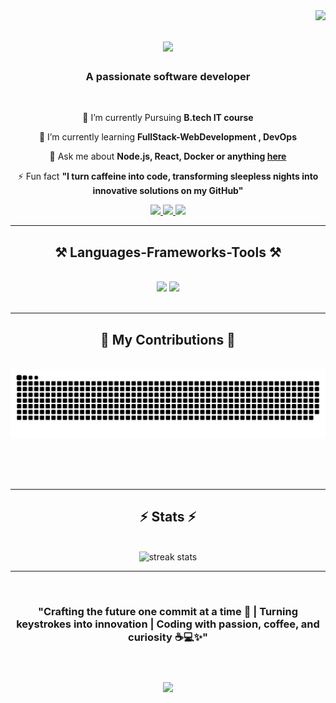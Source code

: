 <img align="right" src="https://visitor-badge.laobi.icu/badge?page_id=NimishaSabari.NimishaSabari" />

<h1 align="center">
    <img src="https://readme-typing-svg.herokuapp.com/?font=Righteous&size=35&center=true&vCenter=true&width=500&height=70&duration=4000&lines=Hi+There!+👋;+I'm+NIMISHA!;" />
</h1>

<h3 align="center">A passionate software developer </h3>

<br/>

<div align="center">
 
 🔭 I’m currently Pursuing **B.tech IT course**
 
 🌱 I’m currently learning **FullStack-WebDevelopment , DevOps**

💬 Ask me about **Node.js, React, Docker or anything [here](https://github.com/NimishaSabari/NimishaSabari/issues)**

⚡ Fun fact **"I turn caffeine into code, transforming sleepless nights into innovative solutions on my GitHub"**

 </div>
 
<div align="center"> 
  <a href="mailto:nimishasabari15@gmail.com">
    <img src="https://img.shields.io/badge/Gmail-333333?style=for-the-badge&logo=gmail&logoColor=red" />
  </a>
  <a href="https://www.linkedin.com/in/nimishasabari/" target="_blank">
    <img src="https://img.shields.io/badge/LinkedIn-0077B5?style=for-the-badge&logo=linkedin&logoColor=white" target="_blank" />
  </a>
  <a href="#" target="_blank">
     <img src="https://img.shields.io/badge/Portfolio-FF5722?style=for-the-badge&logo=todoist&logoColor=white" target="_blank" /> <!-- sqlite, safari, google-chrome are other good icon options -->
  </a>
</div>

 <hr/>
 
<h2 align="center">⚒️ Languages-Frameworks-Tools ⚒️</h2>
<br/>
<div align="center">
    <img src="https://skillicons.dev/icons?i=react,html,css,vscode,github,tailwind,git" />
    <img src="https://skillicons.dev/icons?i=nodejs,python,javascript,express,mongodb,c,java,mysql" /><br>
</div>

<br/>
<hr/>

<div align="center">
  <h2>🐍 My Contributions 🐍</h2>
  <br>
  <img alt="snake eating my contributions" src="https://raw.githubusercontent.com/NimishaSabari/NimishaSabari/output/github-contribution-grid-snake.svg" />
  
  <br/><br/><br/>
</div>

<hr/>

<h2 align="center">⚡ Stats ⚡</h2>
<br>
<div align=center>
    <img width=390 src="https://streak-stats.demolab.com/?user=NimishaSabari&count_private=true&theme=react&border_radius=10" alt="streak stats"/>
<!--  <img width=390 src="https://github-readme-streak-stats-NimishaSabari.vercel.app/?user=NimishaSabari&count_private=true&theme=react&border_radius=10" alt="streak stats"/> -->
<!--  <img width=325 align="center" src="https://github-readme-stats-NimishaSabari.vercel.app/api/top-langs/?username=NimishaSabari&hide=HTML&langs_count=8&layout=compact&theme=react&border_radius=10&size_weight=0.5&count_weight=0.5&exclude_repo=github-readme-stats" alt="top langs" /> -->
</div>
<hr/>

<br/>

<div align="center">
<h3> "Crafting the future one commit at a time 🚀 | Turning keystrokes into innovation | Coding with passion, coffee, and curiosity ☕💻✨"</h3>
<br/>

<h3 align="center">
    <img src="https://readme-typing-svg.herokuapp.com/?font=Righteous&size=25&center=true&vCenter=true&width=500&height=70&duration=4000&lines=Thanks+for+visiting!+✌️;+Shoot+me+a+message+on+Linkedin!;I'm+always+down+to+collab+:)">
</h3>

<br/>
